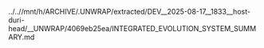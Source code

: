 ../..//mnt/h/ARCHIVE/.UNWRAP/extracted/DEV__2025-08-17__1833__host-duri-head/__UNWRAP/4069eb25ea/INTEGRATED_EVOLUTION_SYSTEM_SUMMARY.md